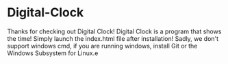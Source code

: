 # Digital-Clock
Thanks for checking out Digital Clock! Digital Clock is a program that shows the time! Simply launch the index.html file after installation! 
Sadly, we don't support windows cmd, if you are running windows, install Git or the Windows Subsystem for Linux.e
